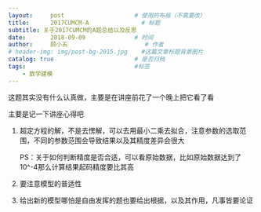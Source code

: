 ```yaml
---
layout:     post                    # 使用的布局（不需要改）
title:      2017CUMCM-A               # 标题 
subtitle: 关于2017CUMCM的A题总结以及反思
date:       2018-09-09              # 时间
author:     顾小五                      # 作者
# header-img: img/post-bg-2015.jpg    #这篇文章标题背景图片
catalog: true                       # 是否归档
tags:                               #标签
    - 数学建模
---
```


这题其实没有什么认真做，主要是在讲座前花了一个晚上把它看了看

主要是记一下讲座心得吧

1. 超定方程的解，不是去愣解，可以去用最小二乘去拟合，注意参数的选取范围，不同的参数范围会导致结果以及其精度差异会很大

   PS：关于如何判断精度是否合适，可以看原始数据，比如原始数据达到了10^-4那么计算结果起码精度要比其高

2. 要注意模型的普适性

3. 给出新的模型哪怕是自由发挥的题也要给出根据，以及其作用，凡事皆要论证